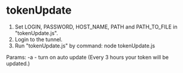 # tokenUpdate

1. Set LOGIN, PASSWORD, HOST_NAME, PATH and PATH_TO_FILE in "tokenUpdate.js".
2. Login to the tunnel.
3. Run "tokenUpdate.js" by command:
    node tokenUpdate.js

Params:
    -a - turn on auto update (Every 3 hours your token will be updated.)